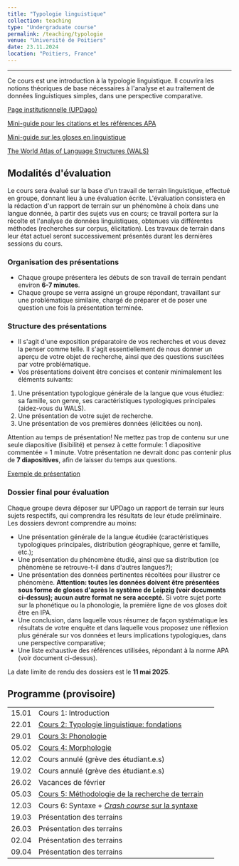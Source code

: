 ```yaml
---
title: "Typologie linguistique"
collection: teaching
type: "Undergraduate course"
permalink: /teaching/typologie
venue: "Université de Poitiers"
date: 23.11.2024
location: "Poitiers, France"
---
```


-----------------------------------------------------------------------------------------------


Ce cours est une introduction à la typologie linguistique. Il couvrira les notions théoriques de base nécessaires à l'analyse et au traitement de données linguistiques simples, dans une perspective comparative.

[Page institutionnelle (UPDago)](https://updago.univ-poitiers.fr/course/view.php?id=8209)

[Mini-guide pour les citations et les références APA](./ils/supports/APA.pdf)

[Mini-guide sur les gloses en linguistique](./ils/supports/Gloses.pdf)

[The World Atlas of Language Structures (WALS)](https://wals.info/)


## Modalités d'évaluation
Le cours sera évalué sur la base d'un travail de terrain linguistique, effectué en groupe, donnant lieu à une évaluation écrite. L'évaluation consistera en la rédaction d'un rapport de terrain sur un phénomène à choix dans une langue donnée, à partir des sujets vus en cours; ce travail portera sur la récolte et l'analyse de données linguistiques, obtenues via différentes méthodes (recherches sur corpus, élicitation). Les travaux de terrain dans leur état actuel seront successivement présentés durant les dernières sessions du cours.

### Organisation des présentations

- Chaque groupe présentera les débuts de son travail de terrain pendant environ **6-7 minutes**.
- Chaque groupe se verra assigné un groupe répondant, travaillant sur une problématique similaire, chargé de préparer et de poser une question une fois la présentation terminée.

### Structure des présentations

- Il s'agit d'une exposition préparatoire de vos recherches et vous devez la penser comme telle. Il s'agit essentiellement de nous donner un aperçu de votre objet de recherche, ainsi que des questions suscitées par votre problématique.
- Vos présentations doivent être concises et contenir minimalement les éléments suivants:

1. Une présentation typologique générale de la langue que vous étudiez: sa famille, son genre, ses caractéristiques typologiques principales (aidez-vous du WALS).
2. Une présentation de votre sujet de recherche.
3. Une présentation de vos premières données (élicitées ou non).

Attention au temps de présentation! Ne mettez pas trop de contenu sur une seule diapositive (lisibilité) et pensez à cette formule: 1 diapositive commentée = 1 minute. Votre présentation ne devrait donc pas contenir plus de **7 diapositives**, afin de laisser du temps aux questions.

[Exemple de présentation](./typologie/Exemple_presentation.pdf)


### Dossier final pour évaluation

Chaque groupe devra déposer sur UPDago un rapport de terrain sur leurs sujets respectifs, qui comprendra les résultats de leur étude préliminaire. Les dossiers devront comprendre au moins:
- Une présentation générale de la langue étudiée (caractéristiques typologiques principales, distribution géographique, genre et famille, etc.);
- Une présentation du phénomène étudié, ainsi que sa distribution (ce phènomène se retrouve-t-il dans d'autres langues?);
- Une présentation des données pertinentes récoltées pour illustrer ce phénomène. **Attention: toutes les données doivent être présentées sous forme de gloses d'après le système de Leipzig (voir documents ci-dessus); aucun autre format ne sera accepté.** Si votre sujet porte sur la phonétique ou la phonologie, la première ligne de vos gloses doit être en IPA.
- Une conclusion, dans laquelle vous résumez de façon systématique les résultats de votre enquête et dans laquelle vous proposez une réflexion plus générale sur vos données et leurs implications typologiques, dans une perspective comparative;
- Une liste exhaustive des références utilisées, répondant à la norme APA (voir document ci-dessus).

La date limite de rendu des dossiers est le **11 mai 2025**.



## Programme (provisoire)

|   |                  |  |
|---|------------------|--|
| 15.01 | Cours 1: Introduction | |
| 22.01 |[Cours 2: Typologie linguistique: fondations](./typologie/cours/Typ_1_Intro_Fondations.pdf) | |
| 29.01 |[Cours 3: Phonologie](./typologie/cours/Typ_2_Phono.pdf) | |
| 05.02 | [Cours 4: Morphologie](./typologie/cours/Typ_3_Morpho.pdf)     | |
| 12.02 | Cours annulé (grève des étudiant.e.s)     | |
| 19.02 | Cours annulé (grève des étudiant.e.s)     | |
| 26.02 | Vacances de février     | |
| 05.03 | [Cours 5: Méthodologie de la recherche de terrain](./typologie/cours/Typologie_elicitation.pdf) | |
| 12.03 | Cours 6: Syntaxe + [*Crash course* sur la syntaxe](./typologie/cours/Crash_Syntaxe.pdf) |  |
| 19.03 | Présentation des terrains  |  |
| 26.03 | Présentation des terrains  |  |
| 02.04 | Présentation des terrains  | |
| 09.04 | Présentation des terrains  | |
